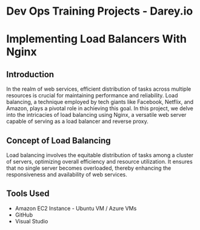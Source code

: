 # Dev Ops Training Projects - Darey.io  

# Implementing Load Balancers With Nginx

## Introduction

In the realm of web services, efficient distribution of tasks across multiple resources is crucial for maintaining performance and reliability. Load balancing, a technique employed by tech giants like Facebook, Netflix, and Amazon, plays a pivotal role in achieving this goal. In this project, we delve into the intricacies of load balancing using Nginx, a versatile web server capable of serving as a load balancer and reverse proxy.

## Concept of Load Balancing

Load balancing involves the equitable distribution of tasks among a cluster of servers, optimizing overall efficiency and resource utilization. It ensures that no single server becomes overloaded, thereby enhancing the responsiveness and availability of web services.

## Tools Used
* Amazon EC2 Instance - Ubuntu VM / Azure VMs
* GitHub
* Visual Studio